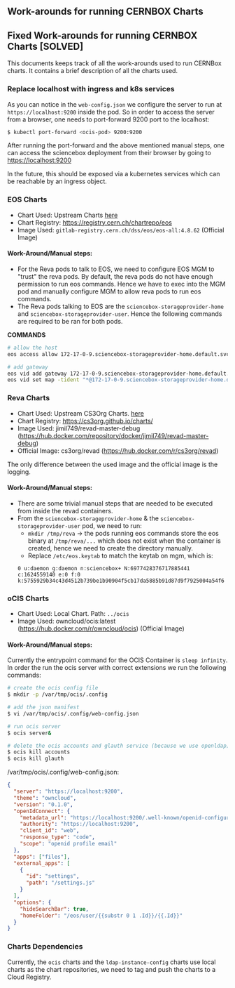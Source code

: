 ## Work-arounds for running CERNBOX Charts

## Fixed Work-arounds for running CERNBOX Charts [SOLVED]


This documents keeps track of all the work-arounds used to run CERNBox charts. It contains a brief description of all the charts used.


### Replace localhost with ingress and k8s services

As you can notice in the `web-config.json` we configure the server to run at `https://localhost:9200` inside the pod. So in order to access the server from a browser, one needs to port-forward 9200 port to the localhost:

```bash
$ kubectl port-forward <ocis-pod> 9200:9200
```

After running the port-forward and the above mentioned manual steps, one can access the sciencebox deployment from their browser by going to [https://localhost:9200](https://localhost:9200)

In the future, this should be exposed via a kubernetes services which can be reachable by an ingress object.

### EOS Charts

- Chart Used: Upstream Charts [here](https://gitlab.cern.ch/eos/eos-charts/-/tree/master)
- Chart Registry: https://registry.cern.ch/chartrepo/eos
- Image Used: `gitlab-registry.cern.ch/dss/eos/eos-all:4.8.62` (Official Image)

#### Work-Around/Manual steps:

- For the Reva pods to talk to EOS, we need to configure EOS MGM to "trust" the reva pods. By default, the reva pods do not have enough permission to run eos commands. Hence we have to exec into the MGM pod and manually configure MGM to allow reva pods to run eos commands.
- The Reva pods talking to EOS are the `sciencebox-storageprovider-home` and `sciencebox-storageprovider-user`. Hence the following commands are required to be ran for both pods.

**COMMANDS**

```bash
# allow the host 
eos access allow 172-17-0-9.sciencebox-storageprovider-home.default.svc.cluster.local (<FQDN of the pod running reva>)

# add gateway
eos vid add gateway 172-17-0-9.sciencebox-storageprovider-home.default.svc.cluster.local
eos vid set map -tident "*@172-17-0-9.sciencebox-storageprovider-home.default.svc.cluster.local" vuid 0 vgid 0
```

### Reva Charts

- Chart Used: Upstream CS3Org Charts. [here](https://github.com/cs3org/charts)
- Chart Registry: https://cs3org.github.io/charts/
- Image Used: jimil749/revad-master-debug (https://hub.docker.com/repository/docker/jimil749/revad-master-debug)
- Official Image: cs3org/revad (https://hub.docker.com/r/cs3org/revad)

The only difference between the used image and the official image is the logging.

#### Work-Around/Manual steps:

- There are some trivial manual steps that are needed to be executed from inside the revad containers.
- From the `sciencebox-storageprovider-home` & the `sciencebox-storageprovider-user` pod, we need to run:
    - `mkdir /tmp/reva` -> the pods running eos commands store the eos binary at `/tmp/reva/...` which does not exist when the container is created, hence we need to create the directory manually.
    - Replace `/etc/eos.keytab` to match the keytab on mgm, which is:
    ```
    0 u:daemon g:daemon n:sciencebox+ N:6977428376717885441 c:1624559140 e:0 f:0 k:5755929b34c43d4512b739be1b90904f5cb17da5885b91d87d9f7925004a54f6
    ```

### oCIS Charts

- Chart Used: Local Chart. Path: `../ocis`
- Image Used: owncloud/ocis:latest (https://hub.docker.com/r/owncloud/ocis) (Official Image)

#### Work-Around/Manual steps:

Currently the entrypoint command for the OCIS Container is `sleep infinity`. In order the run the ocis server with correct extensions we run the following commands:

```bash
# create the ocis config file
$ mkdir -p /var/tmp/ocis/.config

# add the json manifest
$ vi /var/tmp/ocis/.config/web-config.json

# run ocis server
$ ocis server&

# delete the ocis accounts and glauth service (because we use openldap)
$ ocis kill accounts
$ ocis kill glauth
```

/var/tmp/ocis/.config/web-config.json:
```json
{
  "server": "https://localhost:9200",
  "theme": "owncloud",
  "version": "0.1.0",
  "openIdConnect": {
    "metadata_url": "https://localhost:9200/.well-known/openid-configuration",
    "authority": "https://localhost:9200",
    "client_id": "web",
    "response_type": "code",
    "scope": "openid profile email"
  },
  "apps": ["files"],
  "external_apps": [
    {
      "id": "settings",
      "path": "/settings.js"
    }
  ],
  "options": {
    "hideSearchBar": true,
    "homeFolder": "/eos/user/{{substr 0 1 .Id}}/{{.Id}}"
  }
}
```


### Charts Dependencies

Currently, the `ocis` charts and the `ldap-instance-config` charts use local charts as the chart repositories, we need to tag and push the charts to a Cloud Registry.